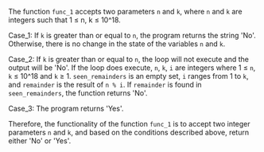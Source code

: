 The function `func_1` accepts two parameters `n` and `k`, where `n` and `k` are integers such that 1 ≤ n, k ≤ 10^18. 

Case_1: If `k` is greater than or equal to `n`, the program returns the string 'No'. Otherwise, there is no change in the state of the variables `n` and `k`.

Case_2: If `k` is greater than or equal to `n`, the loop will not execute and the output will be 'No'. If the loop does execute, `n`, `k`, `i` are integers where 1 ≤ `n`, `k` ≤ 10^18 and `k` ≥ 1. `seen_remainders` is an empty set, `i` ranges from 1 to `k`, and `remainder` is the result of `n % i`. If `remainder` is found in `seen_remainders`, the function returns 'No'.

Case_3: The program returns 'Yes'.

Therefore, the functionality of the function `func_1` is to accept two integer parameters `n` and `k`, and based on the conditions described above, return either 'No' or 'Yes'.